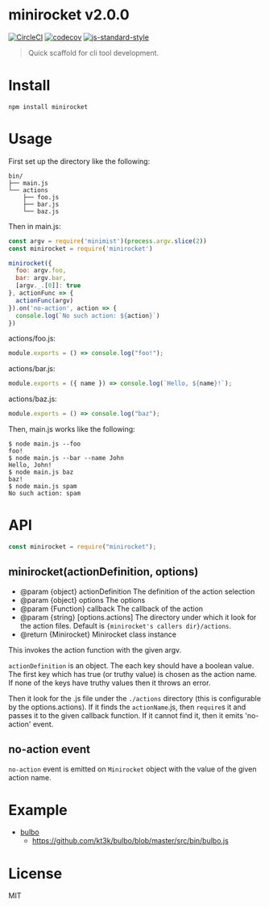 # minirocket v2.0.0

[![CircleCI](https://circleci.com/gh/kt3k/minirocket.svg?style=svg)](https://circleci.com/gh/kt3k/minirocket)
[![codecov](https://codecov.io/gh/kt3k/minirocket/branch/master/graph/badge.svg)](https://codecov.io/gh/kt3k/minirocket)
[![js-standard-style](https://img.shields.io/badge/code%20style-standard-brightgreen.svg)](http://standardjs.com/)

> Quick scaffold for cli tool development.

# Install

    npm install minirocket

# Usage

First set up the directory like the following:

```
bin/
├── main.js
└── actions
    ├── foo.js
    ├── bar.js
    └── baz.js
```

Then in main.js:

```js
const argv = require('minimist')(process.argv.slice(2))
const minirocket = require('minirocket')

minirocket({
  foo: argv.foo,
  bar: argv.bar,
  [argv._.[0]]: true
}, actionFunc => {
  actionFunc(argv)
}).on('no-action', action => {
  console.log(`No such action: ${action}`)
})
```

actions/foo.js:

```js
module.exports = () => console.log("foo!");
```

actions/bar.js:

```js
module.exports = ({ name }) => console.log(`Hello, ${name}!`);
```

actions/baz.js:

```js
module.exports = () => console.log("baz");
```

Then, main.js works like the following:

    $ node main.js --foo
    foo!
    $ node main.js --bar --name John
    Hello, John!
    $ node main.js baz
    baz!
    $ node main.js spam
    No such action: spam

# API

```js
const minirocket = require("minirocket");
```

## minirocket(actionDefinition, options)

- @param {object} actionDefinition The definition of the action selection
- @param {object} options The options
- @param {Function} callback The callback of the action
- @param {string} [options.actions] The directory under which it look for the
  action files. Default is `{minirocket's callers dir}/actions`.
- @return {Minirocket} Minirocket class instance

This invokes the action function with the given argv.

`actionDefinition` is an object. The each key should have a boolean value. The
first key which has true (or truthy value) is chosen as the action name. If none
of the keys have truthy values then it throws an error.

Then it look for the .js file under the `./actions` directory (this is
configurable by the options.actions). If it finds the `actionName`.js, then
`require`s it and passes it to the given callback function. If it cannot find
it, then it emits 'no-action' event.

## no-action event

`no-action` event is emitted on `Minirocket` object with the value of the given
action name.

# Example

- [bulbo](https://github.com/kt3k/bulbo)
  - https://github.com/kt3k/bulbo/blob/master/src/bin/bulbo.js

# License

MIT
